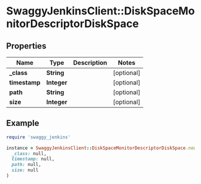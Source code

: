 # SwaggyJenkinsClient::DiskSpaceMonitorDescriptorDiskSpace

## Properties

| Name | Type | Description | Notes |
| ---- | ---- | ----------- | ----- |
| **_class** | **String** |  | [optional] |
| **timestamp** | **Integer** |  | [optional] |
| **path** | **String** |  | [optional] |
| **size** | **Integer** |  | [optional] |

## Example

```ruby
require 'swaggy_jenkins'

instance = SwaggyJenkinsClient::DiskSpaceMonitorDescriptorDiskSpace.new(
  _class: null,
  timestamp: null,
  path: null,
  size: null
)
```

